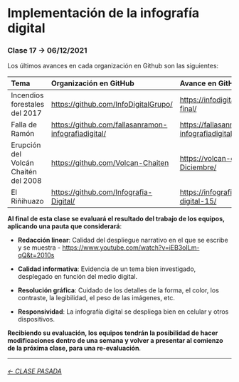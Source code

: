 # Implementación de la infografía digital

###  Clase 17 → 06/12/2021

Los últimos avances en cada organización en Github son las siguientes:

| Tema   | Organización en GitHub   | Avance en GitHub |
|:-------|:-------------------------|:-----------------|
| Incendios forestales del 2017 | https://github.com/InfoDigitalGrupo/ | https://infodigitalgrupo.github.io/infografia-final/ | 
| Falla de Ramón | https://github.com/fallasanramon-infografiadigital/ | https://fallasanramon-infografiadigital.github.io/entrega_final |
| Erupción del Volcán Chaitén del 2008 | https://github.com/Volcan-Chaiten | https://volcan-chaiten.github.io/02-Diciembre/ |
| El Riñihuazo | https://github.com/Infografia-Digital/ | https://infografia-digital.github.io/info-digital-15/ | 

**Al final de esta clase se evaluará el resultado del trabajo de los equipos, aplicando una pauta que considerará**:

- **Redacción linear**: Calidad del despliegue narrativo en el que se escribe y se muestra - https://www.youtube.com/watch?v=iEB3oILm-qQ&t=2010s

- **Calidad informativa**: Evidencia de un tema bien investigado, desplegado en función del medio digital.

- **Resolución gráfica**: Cuidado de los detalles de la forma, el color, los contraste, la legibilidad, el peso de las imágenes, etc.

- **Responsividad**: La infografía digital se despliega bien en celular y otros dispositivos.

**Recibiendo su evaluación, los equipos tendrán la posibilidad de hacer modificaciones dentro de una semana y volver a presentar al comienzo de la próxima clase, para una re-evaluación**. 

- - - - - - - - - - -

###### [← CLASE PASADA](https://github.com/profesorfaco/dno075-2021-2/tree/main/clase-16)
